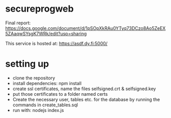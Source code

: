 # secureprogweb

Final report: https://docs.google.com/document/d/1pSOpXkRAu0YTyq73DCzo8Ao5ZeEX5ZAaqwSYsgK7WRk/edit?usp=sharing

This service is hosted at: https://asdf.dy.fi:5000/

# setting up
* clone the repository
* install dependencies: npm install
* create ssl certificates, name the files selfsigned.crt & selfsigned.key
* put those certificates to a folder named certs
* Create the necessary user, tables etc. for the database by running the commands in create_tables.sql
* run with: nodejs index.js

